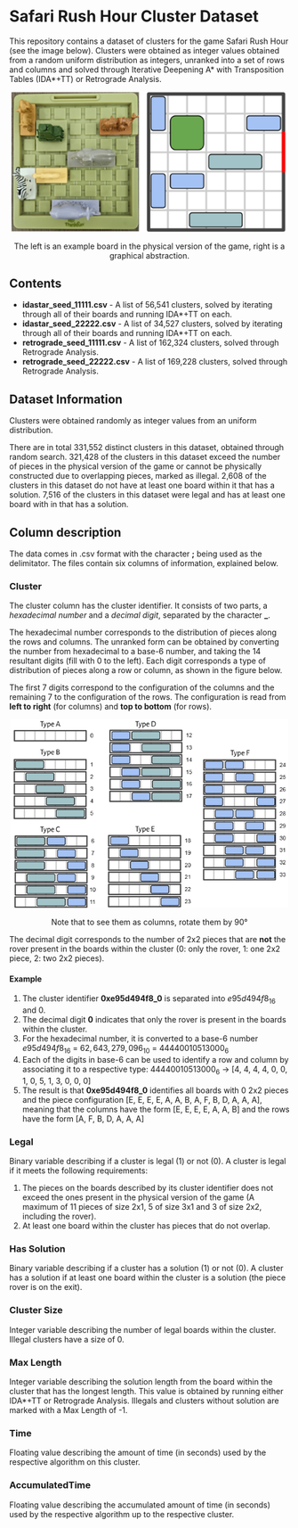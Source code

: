 # Safari Rush Hour Cluster Dataset

This repository contains a dataset of clusters for the game Safari Rush Hour (see the image below). Clusters were obtained as integer values obtained from a random uniform distribution as integers, unranked into a set of rows and columns and solved through Iterative Deepening A* with Transposition Tables (IDA*+TT) or Retrograde Analysis.

<p align="center">
    <img src="images/board.png" alt="drawing" width="500"/>
</p>
<p align="center">
The left is an example board in the physical version of the game, right is a graphical abstraction.
</p>

## Contents

+ **idastar_seed_11111.csv** - A list of 56,541 clusters, solved by iterating through all of their boards and running IDA*+TT on each.
+ **idastar_seed_22222.csv** - A list of 34,527 clusters, solved by iterating through all of their boards and running IDA*+TT on each.
+ **retrograde_seed_11111.csv** - A list of 162,324 clusters, solved through Retrograde Analysis.
+ **retrograde_seed_22222.csv** - A list of 169,228 clusters, solved through Retrograde Analysis.

## Dataset Information

Clusters were obtained randomly as integer values from an uniform distribution.

There are in total 331,552 distinct clusters in this dataset, obtained through random search. 
321,428 of the clusters in this dataset exceed the number of pieces in the physical version of the game or cannot be physically constructed due to overlapping pieces, marked as illegal. 
2,608 of the clusters in this dataset do not have at least one board within it that has a solution.
7,516 of the clusters in this dataset were legal and has at least one board with in that has a solution.


## Column description

The data comes in .csv format with the character **;** being used as the delimitator. The files contain six columns of information, explained below.

### Cluster

The cluster column has the cluster identifier. It consists of two parts, a *hexadecimal number* and a *decimal digit*, separated by the character **_**. 

The hexadecimal number corresponds to the distribution of pieces along the rows and columns. The unranked form can be obtained by converting the number from hexadecimal to a base-6 number, and taking the 14 resultant digits (fill with 0 to the left). Each digit corresponds a type of distribution of pieces along a row or column, as shown in the figure below. 

The first 7 digits correspond to the configuration of the columns and the remaining 7 to the configuration of the rows. The configuration is read from **left to right** (for columns) and **top to bottom** (for rows).

<p align="center">
    <img src="images/rowcoldist.png" alt="drawing" width="500"/>
</p>
<p align="center">
Note that to see them as columns, rotate them by 90&deg;
</p>

The decimal digit corresponds to the number of 2x2 pieces that are **not** the rover present in the boards within the cluster (0: only the rover, 1: one 2x2 piece, 2: two 2x2 pieces).

#### Example

1. The cluster identifier **0xe95d494f8_0** is separated into $e95d494f8_{16}$ and 0.
2. The decimal digit **0** indicates that only the rover is present in the boards within the cluster.
3. For the hexadecimal number, it is converted to a base-6 number $e95d494f8_{16}$ = $62,643,279,096_{10}$ = $44440010513000_{6}$
4. Each of the digits in base-6 can be used to identify a row and column by associating it to a respective type: $44440010513000_{6}$ &rarr; [4, 4, 4, 4, 0, 0, 1, 0, 5, 1, 3, 0, 0, 0] 
5. The result is that **0xe95d494f8_0** identifies all boards with 0 2x2 pieces and the piece configuration [E, E, E, E, A, A, B, A, F, B, D, A, A, A], meaning that the columns have the form [E, E, E, E, A, A, B] and the rows have the form [A, F, B, D, A, A, A]

### Legal

Binary variable describing if a cluster is legal (1) or not (0). A cluster is legal if it meets the following requirements:

1. The pieces on the boards described by its cluster identifier does not exceed the ones present in the physical version of the game (A maximum of 11 pieces of size 2x1, 5 of size 3x1 and 3 of size 2x2, including the rover).
2. At least one board within the cluster has pieces that do not overlap.

### Has Solution

Binary variable describing if a cluster has a solution (1) or not (0). A cluster has a solution if at least one board within the cluster is a solution (the piece rover is on the exit).

### Cluster Size

Integer variable describing the number of legal boards within the cluster. Illegal clusters have a size of 0.

### Max Length

Integer variable describing the solution length from the board within the cluster that has the longest length. This value is obtained by running either IDA*+TT or Retrograde Analysis. Illegals and clusters without solution are marked with a Max Length of -1.

### Time

Floating value describing the amount of time (in seconds) used by the respective algorithm on this cluster.

### AccumulatedTime

Floating value describing the accumulated amount of time (in seconds) used by the respective algorithm up to the respective cluster.
